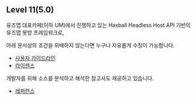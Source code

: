 ## Level 11(5.0)
유즈맵 대표카페(이하 UM)에서 진행하고 있는
Haxball Headless Host API 기반의 유즈맵 봇방 프레임워크로,

아래 문서상의 조건을 위배하지 않는다면 누구나 자유롭게 수정이 가능합니다.
- [사용자 가이드라인](https://github.com/HonestSquare/UMUX/wiki/UMUX-User-Guidelines)
- [라이센스](https://github.com/HonestSquare/UMUX/blob/master/LICENCE)
 
개발자를 위해 소스를 분석하고 해석한 참고서도 제공하고 있습니다.
- [레퍼런스](https://github.com/HonestSquare/UMUX/wiki/UMUX-Reference)

